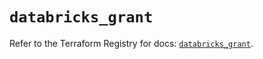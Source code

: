 # `databricks_grant`

Refer to the Terraform Registry for docs: [`databricks_grant`](https://registry.terraform.io/providers/databricks/databricks/1.49.1/docs/resources/grant).
